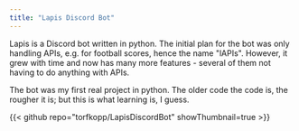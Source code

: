 ```yaml
---
title: "Lapis Discord Bot"
---
```


Lapis is a Discord bot written in python.
The initial plan for the bot was only handling APIs, e.g. for football scores, hence the name "lAPIs".
However, it grew with time and now has many more features - several of them not having to do anything with APIs.

The bot was my first real project in python. 
The older code the code is, the rougher it is;
but this is what learning is, I guess.

{{< github repo="torfkopp/LapisDiscordBot" showThumbnail=true >}}